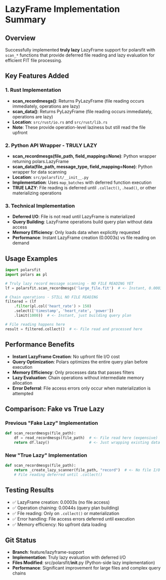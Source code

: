 # LazyFrame Implementation Summary

## Overview

Successfully implemented **truly lazy** LazyFrame support for polarsfit with `scan_*` functions that provide deferred file reading and lazy evaluation for efficient FIT file processing.

## Key Features Added

### 1. Rust Implementation

-   **scan_recordmesgs()**: Returns PyLazyFrame (file reading occurs immediately, operations are lazy)
-   **scan_data()**: Returns PyLazyFrame (file reading occurs immediately, operations are lazy)
-   **Location**: `src/rust/io.rs` and `src/rust/lib.rs`
-   **Note**: These provide operation-level laziness but still read the file upfront

### 2. Python API Wrapper - **TRULY LAZY**

-   **scan_recordmesgs(file_path, field_mapping=None)**: Python wrapper returning polars.LazyFrame
-   **scan_data(file_path, message_type, field_mapping=None)**: Python wrapper for data scanning
-   **Location**: `src/polarsfit/__init__.py`
-   **Implementation**: Uses `map_batches` with deferred function execution
-   **TRUE LAZY**: File reading is deferred until `.collect()`, `.head()`, or other materializing operations

### 3. Technical Implementation

-   **Deferred I/O**: File is not read until LazyFrame is materialized
-   **Query Building**: LazyFrame operations build query plan without data access
-   **Memory Efficiency**: Only loads data when explicitly requested
-   **Performance**: Instant LazyFrame creation (0.0003s) vs file reading on demand

## Usage Examples

```python
import polarsfit
import polars as pl

# Truly lazy record message scanning - NO FILE READING YET
lf = polarsfit.scan_recordmesgs('large_file.fit')  # <- Instant, 0.0003s

# Chain operations - STILL NO FILE READING
filtered = (lf
    .filter(pl.col('heart_rate') > 150)
    .select(['timestamp', 'heart_rate', 'power'])
    .limit(1000))  # <- Instant, just building query plan

# File reading happens here
result = filtered.collect()  # <- File read and processed here
```

## Performance Benefits

-   **Instant LazyFrame Creation**: No upfront file I/O cost
-   **Query Optimization**: Polars optimizes the entire query plan before execution
-   **Memory Efficiency**: Only processes data that passes filters
-   **Lazy Evaluation**: Chain operations without intermediate memory allocation
-   **Error Deferral**: File access errors only occur when materialization is attempted

## Comparison: Fake vs True Lazy

### Previous "Fake Lazy" Implementation

```python
def scan_recordmesgs(file_path):
    df = read_recordmesgs(file_path)  # <- File read here (expensive)
    return df.lazy()                  # <- Just wrapping existing data
```

### New "True Lazy" Implementation

```python
def scan_recordmesgs(file_path):
    return _create_lazy_scanner(file_path, "record")  # <- No file I/O
    # File reading deferred until .collect()
```

## Testing Results

-   ✅ LazyFrame creation: 0.0003s (no file access)
-   ✅ Operation chaining: 0.0044s (query plan building)
-   ✅ File reading: Only on `.collect()` or materialization
-   ✅ Error handling: File access errors deferred until execution
-   ✅ Memory efficiency: No upfront data loading

## Git Status

-   **Branch**: feature/lazyframe-support
-   **Implementation**: Truly lazy evaluation with deferred I/O
-   **Files Modified**: src/polarsfit/**init**.py (Python-side lazy implementation)
-   **Performance**: Significant improvement for large files and complex query chains
